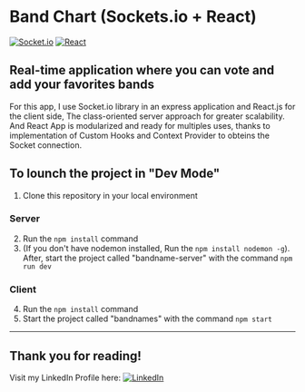 # Band Chart (Sockets.io + React) 
[![Socket.io](https://img.shields.io/badge/Socket.io-010101?style=for-the-badge&logo=socketdotio&logoColor=white&labelColor=101010)]()
[![React](https://img.shields.io/badge/-React.Js-61DAFB?logo=react&logoColor=white&style=for-the-badge&labelColor=101010)]()

## Real-time application where you can vote and add your favorites bands

For this app, I use Socket.io library in an express application and React.js for the client side,
The class-oriented server approach for greater scalability. And React App is modularized and ready for multiples uses, thanks to implementation of Custom Hooks and Context Provider to obteins the Socket connection.


## To lounch the project in "Dev Mode" 

1.  Clone this repository in your local environment

### Server
2.  Run the ```npm install``` command
3.  (If you don't have nodemon installed, Run the ```npm install nodemon -g```). After, start the  project called "bandname-server" with the command ```npm run dev```

### Client
4. Run the ```npm install``` command 
5. Start the project called "bandnames"  with the command ```npm start```
<hr />

## Thank you for reading!

Visit my LinkedIn Profile here: 
[![LinkedIn](https://img.shields.io/badge/LinkedIn-0A66C2?logo=LinkedIn&logoColor=white&labelColor=101010)](https://linkedin.com/in/tatoclemente/)
